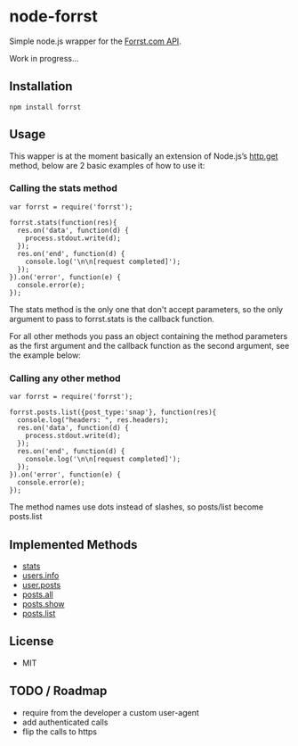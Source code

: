 # node-forrst

Simple node.js wrapper for the [Forrst.com API](http://forrst.com/api).

Work in progress...

## Installation

    npm install forrst

## Usage

This wapper is at the moment basically an extension of Node.js’s [http.get](http://nodejs.org/docs/v0.4.8/api/http.html#http.get)
method, below are 2 basic examples of how to use it:

### Calling the stats method
    var forrst = require('forrst');
    
    forrst.stats(function(res){
      res.on('data', function(d) {
        process.stdout.write(d);
      });
      res.on('end', function(d) {
        console.log('\n\n[request completed]');
      });
    }).on('error', function(e) {
      console.error(e);
    });

The stats method is the only one that don't accept parameters, so the only argument to pass to forrst.stats is the callback function.

For all other methods you pass an object containing the method parameters as the first argument and the callback function as the second argument,
see the example below:

### Calling any other method
    var forrst = require('forrst');
    
    forrst.posts.list({post_type:'snap'}, function(res){
      console.log("headers: ", res.headers);
      res.on('data', function(d) {
        process.stdout.write(d);
      });
      res.on('end', function(d) {
        console.log('\n\n[request completed]');
      });
    }).on('error', function(e) {
      console.error(e);
    });

The method names use dots instead of slashes, so posts/list become posts.list

## Implemented Methods

  * [stats](http://forrst.com/api#m-stats)
  * [users.info](http://forrst.com/api#m-users-info)
  * [user.posts](http://forrst.com/api#m-user-posts)
  * [posts.all](http://forrst.com/api#m-posts-all)
  * [posts.show](http://forrst.com/api#m-posts-show)
  * [posts.list](http://forrst.com/api#m-posts-list)
  
## License

* MIT

## TODO / Roadmap

 * require from the developer a custom user-agent
 * add authenticated calls
 * flip the calls to https
